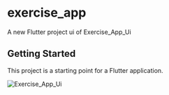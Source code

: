 # exercise_app

A new Flutter project ui of Exercise_App_Ui

## Getting Started

This project is a starting point for a Flutter application.

![Exercise_App_Ui](https://user-images.githubusercontent.com/65438013/200111257-71ea82aa-b389-484d-96db-d5a5824ecc15.gif)
